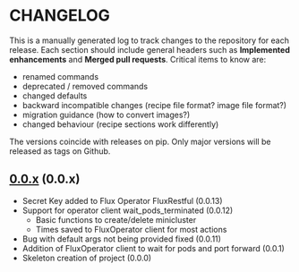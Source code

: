 # CHANGELOG

This is a manually generated log to track changes to the repository for each release.
Each section should include general headers such as **Implemented enhancements**
and **Merged pull requests**. Critical items to know are:

 - renamed commands
 - deprecated / removed commands
 - changed defaults
 - backward incompatible changes (recipe file format? image file format?)
 - migration guidance (how to convert images?)
 - changed behaviour (recipe sections work differently)

The versions coincide with releases on pip. Only major versions will be released as tags on Github.

## [0.0.x](https://github.com/flux-framework/flux-operator/tree/main/sdk/python/v2alpha1) (0.0.x)
 - Secret Key added to Flux Operator FluxRestful (0.0.13)
 - Support for operator client wait_pods_terminated (0.0.12)
   - Basic functions to create/delete minicluster
   - Times saved to FluxOperator client for most actions
 - Bug with default args not being provided fixed (0.0.11)
 - Addition of FluxOperator client to wait for pods and port forward (0.0.1)
 - Skeleton creation of project (0.0.0)
